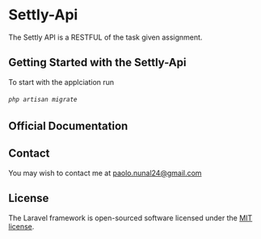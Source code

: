 # Settly-Api
The Settly API is a RESTFUL of the task given assignment.

## Getting Started with the Settly-Api
To start with the applciation run

###### `php artisan migrate`
## Official Documentation

## Contact
You may wish to contact me at paolo.nunal24@gmail.com

## License
The Laravel framework is open-sourced software licensed under the [MIT license](https://opensource.org/licenses/MIT).
